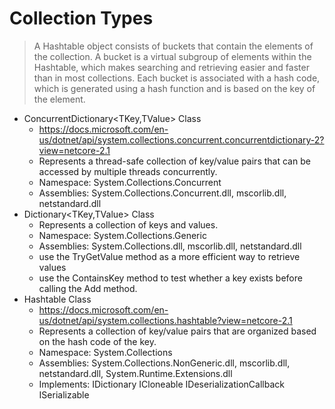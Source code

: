 # Collection Types

> A Hashtable object consists of buckets that contain the elements of the collection. 
> A bucket is a virtual subgroup of elements within the Hashtable, which makes searching and retrieving easier and faster than in most collections. 
> Each bucket is associated with a hash code, which is generated using a hash function and is based on the key of the element. 

- ConcurrentDictionary<TKey,TValue> Class
	- https://docs.microsoft.com/en-us/dotnet/api/system.collections.concurrent.concurrentdictionary-2?view=netcore-2.1
	- Represents a thread-safe collection of key/value pairs that can be accessed by multiple threads concurrently.
	- Namespace: System.Collections.Concurrent 
	- Assemblies: System.Collections.Concurrent.dll, mscorlib.dll, netstandard.dll
- Dictionary<TKey,TValue> Class 
	- Represents a collection of keys and values.
	- Namespace: System.Collections.Generic
	- Assemblies: System.Collections.dll, mscorlib.dll, netstandard.dll
	- use the TryGetValue method as a more efficient way to retrieve values
	- use the ContainsKey method to test whether a key exists before calling the Add method.
- Hashtable Class 
	- https://docs.microsoft.com/en-us/dotnet/api/system.collections.hashtable?view=netcore-2.1
	- Represents a collection of key/value pairs that are organized based on the hash code of the key.
	- Namespace: System.Collections 
	- Assemblies: System.Collections.NonGeneric.dll, mscorlib.dll, netstandard.dll, System.Runtime.Extensions.dll
	- Implements: IDictionary ICloneable IDeserializationCallback ISerializable


